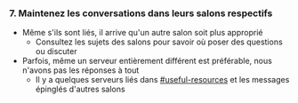 ### 7. Maintenez les conversations dans leurs salons respectifs

- Même s'ils sont liés, il arrive qu'un autre salon soit plus approprié
   - Consultez les sujets des salons pour savoir où poser des questions ou discuter
- Parfois, même un serveur entièrement différent est préférable, nous n'avons pas les réponses à tout
   - Il y a quelques serveurs liés dans [#useful-resources](https://discord.com/channels/283769550611152897/638041441079263283) et les messages épinglés d'autres salons
